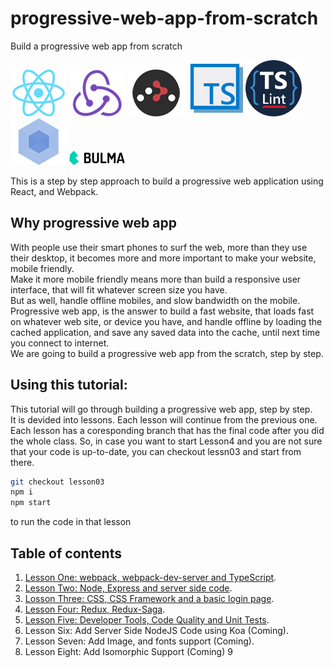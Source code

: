 # progressive-web-app-from-scratch
Build a progressive web app from scratch

[![React](/img/react-padded-90.png)](https://facebook.github.io/react/)
[![Redux](/img/redux-padded-90.png)](http://redux.js.org/)
[![React Router](/img/react-router-padded-90.png)](https://github.com/ReactTraining/react-router)
[<img src="/img/ts.png" alt="TypeScript" width="90"/>](https://www.typescriptlang.org/)
[<img src="/img/tslint.png" alt="TSLint" width="90"/>](https://palantir.github.io/tslint/)
[![Webpack](/img/webpack-padded-90.png)](https://webpack.github.io/)
[<img src="/img/bulma-logo.png" alt="Bulma" width="90"/>](https://bulma.io/)

This is a step by step approach to build a progressive web application using React, and Webpack.  

## Why progressive web app

With people use their smart phones to surf the web, more than they use their desktop, it becomes more and more important to make your website, mobile friendly.  
Make it more mobile friendly means more than build a responsive user interface, that will fit whatever screen size you have.  
But as well, handle offline mobiles, and slow bandwidth on the mobile.  
Progressive web app, is the answer to build a fast website, that loads fast on whatever web site, or device you have, and handle offline by loading the cached application, and save any saved data into the cache, until next time you connect to internet.  
We are going to build a progressive web app from the scratch, step by step.  

## Using this tutorial:

This tutorial will go through building a progressive web app, step by step.  
It is devided into lessons. Each lesson will continue from the previous one. Each lesson has a coresponding branch that has the final code after you did the whole class. So, in case you want to start Lesson4 and you are not sure that your code is up-to-date, you can checkout lessn03 and start from there.

```sh
git checkout lesson03
npm i
npm start
```
to run the code in that lesson

## Table of contents

1. [Lesson One: webpack, webpack-dev-server and TypeScript](/lesson01.md/).  
2. [Lesson Two: Node, Express and server side code](/lesson02.md/).
3. [Losson Three: CSS, CSS Framework and a basic login page](/lesson03.md).
4. [Lesson Four: Redux, Redux-Saga](/lesson04.md).
5. [Lesson Five: Developer Tools, Code Quality and Unit Tests](/lesson05.md).
6. Lesson Six: Add Server Side NodeJS Code using Koa (Coming).
7. Lesson Seven: Add Image, and fonts support (Coming).
8. Lesson Eight: Add Isomorphic Support (Coming)
9
